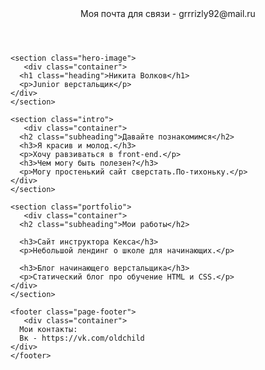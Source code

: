 <!DOCTYPE html>
<html lang="ru">
  <head>
    <meta charset="UTF-8">
    <link rel="stylesheet" href="style.css">
    <link href="https://fonts.googleapis.com/css?family=Montserrat:400,500,700|Old+Standard+TT&display=swap&subset=cyrillic" rel="stylesheet">
    <title>Портфолио Junior верстальщика</title>
  </head>

  <body>
    <header class="page-header"> 
    <div class="container">
     Моя почта для связи - grrrizly92@mail.ru
   </div>
    </header>

    <section class="hero-image">
       <div class="container">
      <h1 class="heading">Никита Волков</h1>
      <p>Junior верстальщик</p>
    </div>
    </section>

    <section class="intro">
       <div class="container">
      <h2 class="subheading">Давайте познакомимся</h2>
      <h3>Я красив и молод.</h3>
      <p>Хочу равзиваться в front-end.</p>
      <h3>Чем могу быть полезен?</h3>
      <p>Могу простенький сайт сверстать.По-тихоньку.</p>
    </div>
    </section>

    <section class="portfolio">
       <div class="container">
      <h2 class="subheading">Мои работы</h2>

      <h3>Сайт инструктора Кекса</h3>
      <p>Небольшой лендинг о школе для начинающих.</p>

      <h3>Блог начинающего верстальщика</h3>
      <p>Статический блог про обучение HTML и CSS.</p>
    </div>
    </section>

    <footer class="page-footer">
       <div class="container">
      Мои контакты: 
      Вк - https://vk.com/oldchild
    </div>
    </footer>
  </body>
</html>
